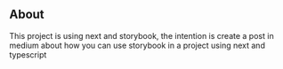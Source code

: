 ## About

This project is using next and storybook, the intention is create a post in medium about how you can use storybook in a project using next and typescript
